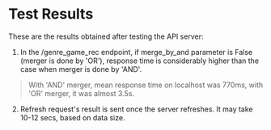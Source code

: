 # Test Results

These are the results obtained after testing the API server:

1. In the /genre_game_rec endpoint, if merge_by_and parameter is False (merger is done by 'OR'), response time is considerably higher than the case when merger is done by 'AND'.
> With 'AND' merger, mean response time on localhost was 770ms, with 'OR' merger, it was almost 3.5s.
2. Refresh request's result is sent once the server refreshes. It may take 10-12 secs, based on data size.